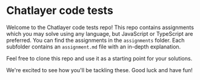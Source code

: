 # Chatlayer code tests

Welcome to the Chatlayer code tests repo! This repo contains assignments which you may solve using any language, but JavaScript or TypeScript are preferred. You can find the assignments in the `assignments` folder. Each subfolder contains an `assignment.md` file with an in-depth explanation.

Feel free to clone this repo and use it as a starting point for your solutions.

We're excited to see how you'll be tackling these. Good luck and have fun!
